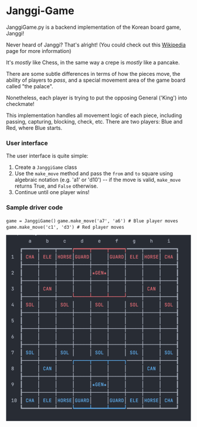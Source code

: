 # Janggi-Game
JanggiGame.py is a backend implementation of the Korean board game, Janggi!

Never heard of Janggi? That's alright! (You could check out this <a href="https://en.wikipedia.org/wiki/Janggi">Wikipedia</a> page for more information)

It's <i>mostly</i> like Chess, in the same way a crepe is <i>mostly</i> like a pancake.

There are some subtle differences in terms of how the pieces move, the ability of players to <i>pass</i>, and a special movement area of the game board called "the palace". 

Nonetheless, each player is trying to put the opposing General ('King') into checkmate!

This implementation handles all movement logic of each piece, including passing, capturing, blocking, check, etc. There are two players: Blue and Red, where Blue starts.

### User interface
The user interface is quite simple:
1) Create a `JanggiGame` class
2) Use the `make_move` method and pass the `from` and `to` square using algebraic notation (e.g. 'a1' or 'd10') -- if the move is valid, `make_move` returns True, and `False` otherwise.
3) Continue until one player wins!

### Sample driver code
`game = JanggiGame()`
`game.make_move('a7', 'a6') # Blue player moves`
`game.make_move('c1', 'd3') # Red player moves`


<img src="https://github.com/daniel-sarran/Janggi-Game/blob/main/Janggi_Screenshot.png" width="600">
